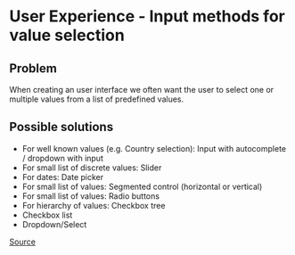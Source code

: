 # User Experience - Input methods for value selection
## Problem
When creating an user interface we often want the user to select one or multiple values from a 
list of predefined values.

## Possible solutions
* For well known values (e.g. Country selection): Input with autocomplete / dropdown with input
* For small list of discrete values: Slider
* For dates: Date picker
* For small list of values: Segmented control (horizontal or vertical)
* For small list of values: Radio buttons
* For hierarchy of values: Checkbox tree
* Checkbox list
* Dropdown/Select

[Source](https://medium.com/@kollinz/dropdown-alternatives-for-better-mobile-forms-53e40d641b53)